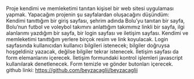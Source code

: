 Proje kendimi ve memleketimi tanıtan kişisel bir web sitesi uygulaması yapmak. Yapacağım projenin şu sayfalardan oluşacağını düşündüm: Kendimi tanıttığım bir giriş sayfası, şehrim adında Bolu’yu tanıtan bir sayfa, Bolu’nun futbol ve voleybol takımını anlattığım takımımız linkli bir sayfa, ilgi alanlarımı yazdığım bir sayfa, bir login sayfası ve iletişim sayfası. Kendimi ve memleketimi tanıttığım yerlere birçok resim ve link koyulacak. Login sayfasında kullanıcıdan kullanıcı bilgileri istenecek; bilgiler doğruysa hoşgeldiniz yazacak, değilse bilgiler tekrar istenecek. İletişim sayfası da form elemanlarını içerecek. İletişim formundaki kontrol işlemleri javascript kullanılarak denetlenecek. Form temizle ve gönder butonları içerecek.
github linki: https://github.com/beyzacaglii/beyzacaglii
